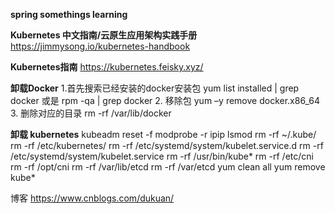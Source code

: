 **spring somethings learning**

**Kubernetes 中文指南/云原生应用架构实践手册**
https://jimmysong.io/kubernetes-handbook

**Kubernetes指南**
https://kubernetes.feisky.xyz/

**卸载Docker**
1.首先搜索已经安装的docker安装包
yum list installed | grep docker 或是 rpm -qa | grep docker
2. 移除包
yum –y remove docker.x86_64
3. 删除对应的目录
rm -rf /var/lib/docker

**卸载 kubernetes**
kubeadm reset -f
modprobe -r ipip
lsmod
rm -rf ~/.kube/
rm -rf /etc/kubernetes/
rm -rf /etc/systemd/system/kubelet.service.d
rm -rf /etc/systemd/system/kubelet.service
rm -rf /usr/bin/kube*
rm -rf /etc/cni
rm -rf /opt/cni
rm -rf /var/lib/etcd
rm -rf /var/etcd
yum clean all
yum remove kube*

博客
https://www.cnblogs.com/dukuan/
